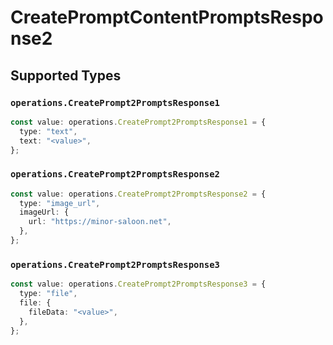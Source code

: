 # CreatePromptContentPromptsResponse2


## Supported Types

### `operations.CreatePrompt2PromptsResponse1`

```typescript
const value: operations.CreatePrompt2PromptsResponse1 = {
  type: "text",
  text: "<value>",
};
```

### `operations.CreatePrompt2PromptsResponse2`

```typescript
const value: operations.CreatePrompt2PromptsResponse2 = {
  type: "image_url",
  imageUrl: {
    url: "https://minor-saloon.net",
  },
};
```

### `operations.CreatePrompt2PromptsResponse3`

```typescript
const value: operations.CreatePrompt2PromptsResponse3 = {
  type: "file",
  file: {
    fileData: "<value>",
  },
};
```

